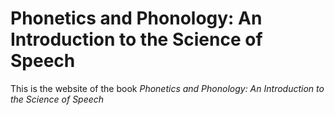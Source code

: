 # Phonetics and Phonology: An Introduction to the Science of Speech
This is the website of the book _Phonetics and Phonology: An Introduction to the Science of Speech_
